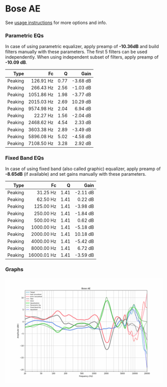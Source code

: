 # Bose AE
See [usage instructions](https://github.com/jaakkopasanen/AutoEq#usage) for more options and info.

### Parametric EQs
In case of using parametric equalizer, apply preamp of **-10.36dB** and build filters manually
with these parameters. The first 5 filters can be used independently.
When using independent subset of filters, apply preamp of **-10.09 dB**.

| Type    | Fc         |    Q | Gain     |
|--------:|-----------:|-----:|---------:|
| Peaking | 126.91 Hz  | 0.77 | -3.68 dB |
| Peaking | 266.43 Hz  | 2.56 | -1.03 dB |
| Peaking | 1051.86 Hz | 1.98 | -3.77 dB |
| Peaking | 2015.03 Hz | 2.69 | 10.29 dB |
| Peaking | 9574.98 Hz | 2.04 | 6.94 dB  |
| Peaking | 22.27 Hz   | 1.56 | -2.04 dB |
| Peaking | 2468.62 Hz | 4.54 | 2.33 dB  |
| Peaking | 3603.38 Hz | 2.89 | -3.49 dB |
| Peaking | 5896.08 Hz | 5.02 | -4.58 dB |
| Peaking | 7108.50 Hz | 3.28 | 2.92 dB  |

### Fixed Band EQs
In case of using fixed band (also called graphic) equalizer, apply preamp of **-8.65dB**
(if available) and set gains manually with these parameters.

| Type    | Fc          |    Q | Gain     |
|--------:|------------:|-----:|---------:|
| Peaking | 31.25 Hz    | 1.41 | -2.11 dB |
| Peaking | 62.50 Hz    | 1.41 | 0.22 dB  |
| Peaking | 125.00 Hz   | 1.41 | -3.98 dB |
| Peaking | 250.00 Hz   | 1.41 | -1.84 dB |
| Peaking | 500.00 Hz   | 1.41 | 0.62 dB  |
| Peaking | 1000.00 Hz  | 1.41 | -5.18 dB |
| Peaking | 2000.00 Hz  | 1.41 | 10.18 dB |
| Peaking | 4000.00 Hz  | 1.41 | -5.42 dB |
| Peaking | 8000.00 Hz  | 1.41 | 6.72 dB  |
| Peaking | 16000.01 Hz | 1.41 | -3.59 dB |

### Graphs
![](./Bose%20AE.png)